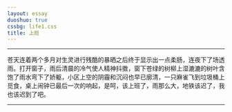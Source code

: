 ```yaml
---
layout: essay
duoshuo: true
cssbg: life1.css
title: 上班
---
```


----------

苍天连着两个多月对生灵进行残酷的暴晒之后终于显示出一点柔肠，连夜下了场透雨。打开窗子，雨后清晨的冷气使人精神抖擞，窗下苍绿的树柳上湿漉漉的树叶含饱了雨水弯下了娇躯，小区上空的阴霾和沉闷也早已廓清，一只麻雀飞到垃圾桶上觅食，桌上闹钟已最后一次的响起，是呵，该上班了，雨那么大，地铁该迟了，我也该迟到了吧。

---------


